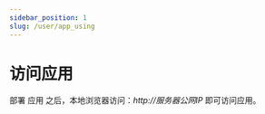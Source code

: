 ```yaml
---
sidebar_position: 1
slug: /user/app_using
---
```


# 访问应用

部署 应用 之后，本地浏览器访问：*http://服务器公网IP* 即可访问应用。  